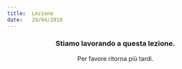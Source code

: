 ```yaml
---
title:  Lezione
date:   29/04/2018
---
```


### <center>Stiamo lavorando a questa lezione.</center>
<center>Per favore ritorna più tardi.</center>